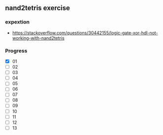 ## nand2tetris exercise
### expextion
- https://stackoverflow.com/questions/30442155/logic-gate-xor-hdl-not-working-with-nand2tetris

### Progress
- [x] 01
- [ ] 02
- [ ] 03
- [ ] 04
- [ ] 05
- [ ] 06
- [ ] 07
- [ ] 08
- [ ] 09
- [ ] 10
- [ ] 11
- [ ] 12
- [ ] 13